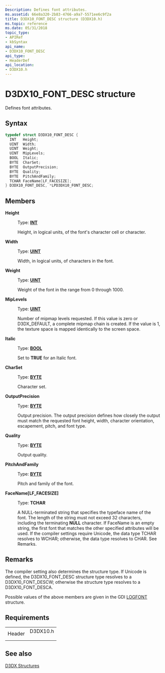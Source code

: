 ```yaml
---
Description: Defines font attributes.
ms.assetid: 66e8a320-2b83-4766-a9a7-5571ee6c9f2a
title: D3DX10_FONT_DESC structure (D3DX10.h)
ms.topic: reference
ms.date: 05/31/2018
topic_type: 
- APIRef
- kbSyntax
api_name: 
- D3DX10_FONT_DESC
api_type: 
- HeaderDef
api_location: 
- D3DX10.h
---
```


# D3DX10\_FONT\_DESC structure

Defines font attributes.

## Syntax


```C++
typedef struct D3DX10_FONT_DESC {
  INT   Height;
  UINT  Width;
  UINT  Weight;
  UINT  MipLevels;
  BOOL  Italic;
  BYTE  CharSet;
  BYTE  OutputPrecision;
  BYTE  Quality;
  BYTE  PitchAndFamily;
  TCHAR FaceName[LF_FACESIZE];
} D3DX10_FONT_DESC, *LPD3DX10_FONT_DESC;
```



## Members

<dl> <dt>

**Height**
</dt> <dd>

Type: **[**INT**](../winprog/windows-data-types.md)**

</dd> <dd>

Height, in logical units, of the font's character cell or character.

</dd> <dt>

**Width**
</dt> <dd>

Type: **[**UINT**](../winprog/windows-data-types.md)**

</dd> <dd>

Width, in logical units, of characters in the font.

</dd> <dt>

**Weight**
</dt> <dd>

Type: **[**UINT**](../winprog/windows-data-types.md)**

</dd> <dd>

Weight of the font in the range from 0 through 1000.

</dd> <dt>

**MipLevels**
</dt> <dd>

Type: **[**UINT**](../winprog/windows-data-types.md)**

</dd> <dd>

Number of mipmap levels requested. If this value is zero or D3DX\_DEFAULT, a complete mipmap chain is created. If the value is 1, the texture space is mapped identically to the screen space.

</dd> <dt>

**Italic**
</dt> <dd>

Type: **[**BOOL**](../winprog/windows-data-types.md)**

</dd> <dd>

Set to **TRUE** for an Italic font.

</dd> <dt>

**CharSet**
</dt> <dd>

Type: **[**BYTE**](../winprog/windows-data-types.md)**

</dd> <dd>

Character set.

</dd> <dt>

**OutputPrecision**
</dt> <dd>

Type: **[**BYTE**](../winprog/windows-data-types.md)**

</dd> <dd>

Output precision. The output precision defines how closely the output must match the requested font height, width, character orientation, escapement, pitch, and font type.

</dd> <dt>

**Quality**
</dt> <dd>

Type: **[**BYTE**](../winprog/windows-data-types.md)**

</dd> <dd>

Output quality.

</dd> <dt>

**PitchAndFamily**
</dt> <dd>

Type: **[**BYTE**](../winprog/windows-data-types.md)**

</dd> <dd>

Pitch and family of the font.

</dd> <dt>

**FaceName\[LF\_FACESIZE\]**
</dt> <dd>

Type: **TCHAR**

</dd> <dd>

A NULL-terminated string that specifies the typeface name of the font. The length of the string must not exceed 32 characters, including the terminating **NULL** character. If FaceName is an empty string, the first font that matches the other specified attributes will be used. If the compiler settings require Unicode, the data type TCHAR resolves to WCHAR; otherwise, the data type resolves to CHAR. See Remarks.

</dd> </dl>

## Remarks

The compiler setting also determines the structure type. If Unicode is defined, the D3DX10\_FONT\_DESC structure type resolves to a D3DX10\_FONT\_DESCW; otherwise the structure type resolves to a D3DX10\_FONT\_DESCA.

Possible values of the above members are given in the GDI [LOGFONT](/previous-versions//ms533931(v=vs.85)) structure.

## Requirements



|                   |                                                                                     |
|-------------------|-------------------------------------------------------------------------------------|
| Header<br/> | <dl> <dt>D3DX10.h</dt> </dl> |



## See also

<dl> <dt>

[D3DX Structures](d3d10-graphics-reference-d3dx10-structures.md)
</dt> </dl>

 

 
